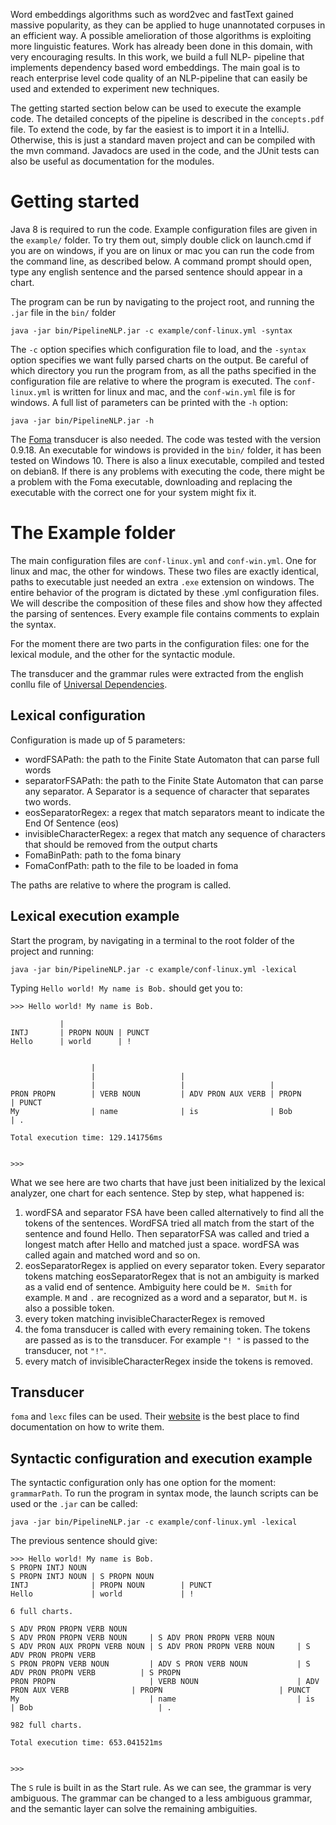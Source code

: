 Word embeddings algorithms such as word2vec and
fastText   gained   massive   popularity,   as   they   can   be   applied
to  huge  unannotated  corpuses  in  an  efficient  way.  A  possible
amelioration  of  those  algorithms  is  exploiting  more  linguistic
features.  Work  has  already  been  done  in  this  domain,  with
very  encouraging  results.  In  this  work,  we  build  a  full  NLP-
pipeline  that  implements  dependency  based  word  embeddings.
The  main  goal  is  to  reach  enterprise  level  code  quality  of  an
NLP-pipeline that can easily be used and extended to experiment
new  techniques.

The getting started section below can be used to execute the example code. The detailed concepts of the pipeline is
described in the `concepts.pdf` file. To extend the code, by far the easiest is to import it in a IntelliJ. Otherwise,
this is just a standard maven project and can be compiled with the mvn command. Javadocs are used in the code,
and the JUnit tests can also be useful as documentation for the modules.


# Getting started

Java 8 is required to run the code. Example configuration files are given in the `example/` folder. To try them out, 
simply double click on launch.cmd if you are on windows, if you are on linux or mac you can run the code from the
command line, as described below. A command prompt should open, 
type any english sentence and the parsed sentence should appear in a chart.

The program can be run by navigating to the project root, and running the `.jar` file in the `bin/` folder
```
java -jar bin/PipelineNLP.jar -c example/conf-linux.yml -syntax
```
The `-c` option specifies which configuration file to load, and the `-syntax` option specifies we want fully parsed charts
on the output. Be careful of which directory you run the program from, as all the paths specified in the configuration file
are relative to where the program is executed. The `conf-linux.yml` is written for linux and mac, and the `conf-win.yml`
 file is for windows. A full list of parameters can be printed with the `-h` option:
```
java -jar bin/PipelineNLP.jar -h
```

The [Foma](https://fomafst.github.io/) transducer is also needed. The code was tested with the version 0.9.18.
An executable for windows is provided in the `bin/` folder, it has been tested on Windows 10.
There is also a linux executable, compiled and tested on debian8. 
If there is any problems with executing the code, there might be a problem with the Foma executable, 
downloading and replacing the executable with the correct one for your system might fix it.


# The Example folder

The main configuration files are `conf-linux.yml` and `conf-win.yml`. One for linux and mac, the other for windows.
These two files are exactly identical, paths to executable just needed an extra `.exe` extension on windows.
The entire behavior of the program is dictated by these .yml configuration files. We will describe the composition
of these files and show how they affected the parsing of sentences. Every example file contains comments to explain 
the syntax.

For the moment there are two parts in the configuration files: one for the lexical module, and the other for the 
syntactic module.

The transducer and the grammar rules were extracted from the english conllu file of 
[Universal Dependencies](http://universaldependencies.org/).

## Lexical configuration
Configuration is made up of 5 parameters:
- wordFSAPath: the path to the Finite State Automaton that can parse full words
- separatorFSAPath: the path to the Finite State Automaton that can parse any separator. A Separator is
a sequence of character that separates two words.
- eosSeparatorRegex: a regex that match separators meant to indicate the End Of Sentence (eos)
- invisibleCharacterRegex: a regex that match any sequence of characters that should be removed from the output charts
- FomaBinPath: path to the foma binary
- FomaConfPath: path to the file to be loaded in foma

The paths are relative to where the program is called.

## Lexical execution example
Start the program, by navigating in a terminal to the root folder of the project and 
running:
```
java -jar bin/PipelineNLP.jar -c example/conf-linux.yml -lexical
```

Typing `Hello world! My name is Bob.` should get you to:
```
>>> Hello world! My name is Bob.

           | 
INTJ       | PROPN NOUN | PUNCT
Hello      | world      | !


                  | 
                  |                   | 
                  |                   |                   | 
PRON PROPN        | VERB NOUN         | ADV PRON AUX VERB | PROPN             | PUNCT
My                | name              | is                | Bob               | .

Total execution time: 129.141756ms


>>>
```

What we see here are two charts that have just been initialized by the lexical analyzer, one chart for each sentence.
Step by step, what happened is:

1. wordFSA and separator FSA have been called alternatively to find all the tokens of the sentences. WordFSA tried all match
from the start of the sentence and found Hello. Then separatorFSA was called and tried a longest match after Hello
and matched just a space. wordFSA was called again and matched word and so on.
2. eosSeparatorRegex is applied on every separator token. Every separator tokens matching eosSeparatorRegex that
is not an ambiguity is marked as a valid end of sentence. Ambiguity here could be `M. Smith` for example. `M` and `.`
are recognized as a word and a separator, but `M.` is also a possible token.
3. every token matching invisibleCharacterRegex is removed
4. the foma transducer is called with every remaining token. The tokens are passed as is to the transducer. For example
`"! "` is passed to the transducer, not `"!"`.
5. every match of invisibleCharacterRegex inside the tokens is removed.


## Transducer
`foma` and `lexc` files can be used. Their [website](https://fomafst.github.io/) is the best place to find documentation
on how to write them.


## Syntactic configuration and execution example
The syntactic configuration only has one option for the moment: `grammarPath`. To run the program in syntax mode, the
launch scripts can be used or the `.jar` can be called:
```
java -jar bin/PipelineNLP.jar -c example/conf-linux.yml -lexical
```

The previous sentence should give:

```
>>> Hello world! My name is Bob.
S PROPN INTJ NOUN
S PROPN INTJ NOUN | S PROPN NOUN
INTJ              | PROPN NOUN        | PUNCT
Hello             | world             | !

6 full charts.

S ADV PRON PROPN VERB NOUN
S ADV PRON PROPN VERB NOUN     | S ADV PRON PROPN VERB NOUN
S ADV PRON AUX PROPN VERB NOUN | S ADV PRON PROPN VERB NOUN     | S ADV PRON PROPN VERB
S PRON PROPN VERB NOUN         | ADV S PRON VERB NOUN           | S ADV PRON PROPN VERB          | S PROPN
PRON PROPN                     | VERB NOUN                      | ADV PRON AUX VERB              | PROPN                          | PUNCT
My                             | name                           | is                             | Bob                            | .

982 full charts.

Total execution time: 653.041521ms


>>>
```
The `S` rule is built in as the Start rule. As we can see, the grammar is very ambiguous. The grammar can be changed
to a less ambiguous grammar, and the semantic layer can solve the remaining ambiguities.
